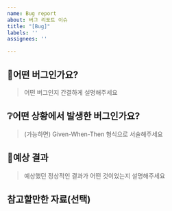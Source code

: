 ```yaml
---
name: Bug report
about: 버그 리포트 이슈
title: "[Bug]"
labels: ''
assignees: ''

---
```


## :bug:어떤 버그인가요?

> 어떤 버그인지 간결하게 설명해주세요

## :grey_question:어떤 상황에서 발생한 버그인가요?

> (가능하면) Given-When-Then 형식으로 서술해주세요

## :poop:예상 결과

> 예상했던 정상적인 결과가 어떤 것이었는지 설명해주세요

## 참고할만한 자료(선택)
